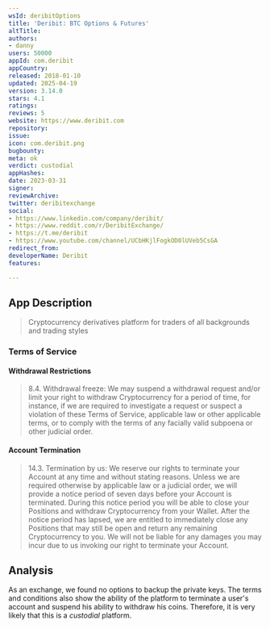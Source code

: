 ```yaml
---
wsId: deribitOptions
title: 'Deribit: BTC Options & Futures'
altTitle: 
authors:
- danny
users: 50000
appId: com.deribit
appCountry: 
released: 2018-01-10
updated: 2025-04-19
version: 3.14.0
stars: 4.1
ratings: 
reviews: 5
website: https://www.deribit.com
repository: 
issue: 
icon: com.deribit.png
bugbounty: 
meta: ok
verdict: custodial
appHashes: 
date: 2023-03-31
signer: 
reviewArchive: 
twitter: deribitexchange
social:
- https://www.linkedin.com/company/deribit/
- https://www.reddit.com/r/DeribitExchange/
- https://t.me/deribit
- https://www.youtube.com/channel/UCbHKjlFogkOD0lUVeb5CsGA
redirect_from: 
developerName: Deribit
features: 

---
```


## App Description 

> Cryptocurrency derivatives platform for traders of all backgrounds and trading styles

### Terms of Service

#### Withdrawal Restrictions 

> 8.4. Withdrawal freeze: We may suspend a withdrawal request and/or limit your right to withdraw Cryptocurrency for a period of time, for instance, if we are required to investigate a request or suspect a violation of these Terms of Service, applicable law or other applicable terms, or to comply with the terms of any facially valid subpoena or other judicial order.  

#### Account Termination 

> 14.3. Termination by us: We reserve our rights to terminate your Account at any time and without stating reasons. Unless we are required otherwise by applicable law or a judicial order, we will provide a notice period of seven days before your Account is terminated. During this notice period you will be able to close your Positions and withdraw Cryptocurrency from your Wallet. After the notice period has lapsed, we are entitled to immediately close any Positions that may still be open and return any remaining Cryptocurrency to you. We will not be liable for any damages you may incur due to us invoking our right to terminate your Account.

## Analysis 

As an exchange, we found no options to backup the private keys. The terms and conditions also show the ability of the platform to terminate a user's account and suspend his ability to withdraw his coins. Therefore, it is very likely that this is a *custodial* platform.